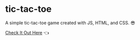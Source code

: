 # tic-tac-toe

A simple tic-tac-toe game created with JS, HTML, and CSS. :sunglasses:

[Check It Out Here](https://davmmcdonald.github.io/tic-tac-toe/) :point_left:
